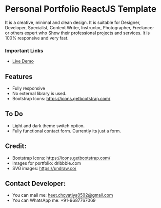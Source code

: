 # Personal Portfolio ReactJS Template
It is a creative, minimal and clean design. It is suitable for Designer, Developer, Specialist, Content Writer, Instructor, Photographer, Freelancer or others expert who Show their professional projects and services. It is 100% responsive and very fast.


### Important Links
* [Live Demo](https://heetchovatiya.portfolio/)


## Features
* Fully responsive
* No external library is used.
* Bootstrap Icons: https://icons.getbootstrap.com/


## To Do
* Light and dark theme switch option.
* Fully functional contact form. Currently its just a form.


## Credit:
* Bootstrap Icons: https://icons.getbootstrap.com/
* Images for portfolio: dribbble.com
* SVG images: https://undraw.co/


## Contact Developer:
* You can mail me: heet.chovatiya0502@gmail.com
* You can WhatsApp me: +91-9687767069